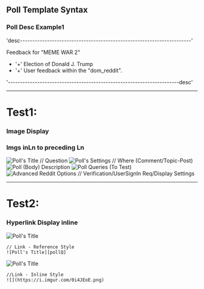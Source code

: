 Poll Template Syntax
----

[//]: http://redditpoll.com/



### Poll Desc Example1

'desc----------------------------------------------------------------------'

Feedback for "MEME WAR 2"

- '+' Election of Donald J. Trump
- '+' User feedback within the "dom_reddit".

'----------------------------------------------------------------------desc'

[pollQ]: https://i.imgur.com/0i4JEoE.png  "Polls Title (ie Question)"
[pollTargetSetting]: https://i.imgur.com/OpGsSNg.png "Polls Settings"
[pollDesc]: https://i.imgur.com/irJT1EL.png "Body Text"
[pollSubQuery]: https://i.imgur.com/lUdNqvR.png "Polls Sub-Queries"
[moreOptions]: https://i.imgur.com/9G682hh.png "Advanced Options"

----
# Test1:
### Image Display 
### Imgs inLn to preceding Ln 

![Poll's Title // Question][pollQ]
![Poll's Settings // Where (Comment/Topic-Post)][pollTargetSetting]
![Poll (Body) Description][pollDesc]
![Poll Queries (To Test)][pollSubQuery]
![Advanced Reddit Options // Verification/UserSignIn Req/Display Settings][moreOptions]


----
# Test2:
### Hyperlink Display inline    

![Poll's Title][pollQ]
  
    // Link - Reference Style 
    ![Poll's Title][pollQ]

![Poll's Title][pollQ]    
    
    //Link - Inline Style
    ![](https://i.imgur.com/0i4JEoE.png)


<!--- Dev - called hyperlink archive
  https://i.imgur.com/0i4JEoE.png

  https://i.imgur.com/OpGsSNg.png

  https://i.imgur.com/irJT1EL.png

  https://i.imgur.com/lUdNqvR.png

  https://i.imgur.com/9G682hh.png
-->